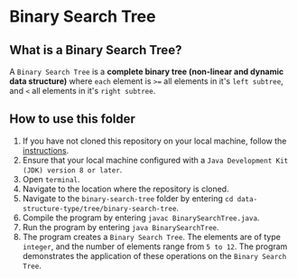# Binary Search Tree

## What is a Binary Search Tree?
A `Binary Search Tree` is a **complete binary tree (non-linear and dynamic data structure)** where `each` element is `>=` all elements in it's `left subtree`, and `<` all elements in it's `right subtree`.

## How to use this folder
1. If you have not cloned this repository on your local machine, follow the [instructions](https://github.com/shumarb/notes-and-code#how-to-use-this-repository).
2. Ensure that your local machine configured with a `Java Development Kit (JDK) version 8 or later`.
3. Open `terminal`.
4. Navigate to the location where the repository is cloned.
5. Navigate to the `binary-search-tree` folder by entering `cd data-structure-type/tree/binary-search-tree`.
6. Compile the program by entering `javac BinarySearchTree.java`.
7. Run the program by entering `java BinarySearchTree`.
8. The program creates a `Binary Search Tree`. The elements are of type `integer`, and the number of elements range from `5 to 12`. The program demonstrates the application of these operations on the `Binary Search Tree`.
